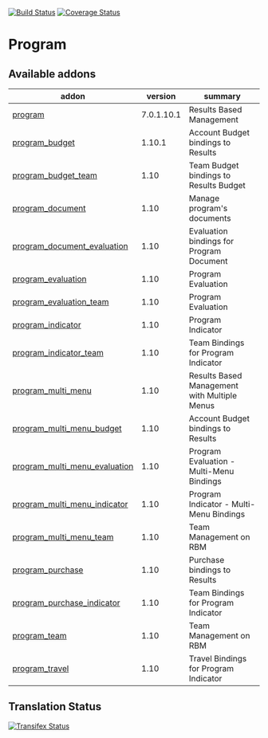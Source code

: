 [![Build Status](https://travis-ci.org/OCA/program.svg?branch=7.0)](https://travis-ci.org/OCA/program)
[![Coverage Status](https://coveralls.io/repos/OCA/program/badge.png?branch=7.0)](https://coveralls.io/r/OCA/program?branch=7.0)

Program
=======

[//]: # (addons)

Available addons
----------------
addon | version | summary
--- | --- | ---
[program](program/) | 7.0.1.10.1 | Results Based Management
[program_budget](program_budget/) | 1.10.1 | Account Budget bindings to Results
[program_budget_team](program_budget_team/) | 1.10 | Team Budget bindings to Results Budget
[program_document](program_document/) | 1.10 | Manage program's documents
[program_document_evaluation](program_document_evaluation/) | 1.10 | Evaluation bindings for Program Document
[program_evaluation](program_evaluation/) | 1.10 | Program Evaluation
[program_evaluation_team](program_evaluation_team/) | 1.10 | Program Evaluation
[program_indicator](program_indicator/) | 1.10 | Program Indicator
[program_indicator_team](program_indicator_team/) | 1.10 | Team Bindings for Program Indicator
[program_multi_menu](program_multi_menu/) | 1.10 | Results Based Management with Multiple Menus
[program_multi_menu_budget](program_multi_menu_budget/) | 1.10 | Account Budget bindings to Results
[program_multi_menu_evaluation](program_multi_menu_evaluation/) | 1.10 | Program Evaluation - Multi-Menu Bindings
[program_multi_menu_indicator](program_multi_menu_indicator/) | 1.10 | Program Indicator - Multi-Menu Bindings
[program_multi_menu_team](program_multi_menu_team/) | 1.10 | Team Management on RBM
[program_purchase](program_purchase/) | 1.10 | Purchase bindings to Results
[program_purchase_indicator](program_purchase_indicator/) | 1.10 | Team Bindings for Program Indicator
[program_team](program_team/) | 1.10 | Team Management on RBM
[program_travel](program_travel/) | 1.10 | Travel Bindings for Program Indicator

[//]: # (end addons)

Translation Status
------------------
[![Transifex Status](https://www.transifex.com/projects/p/OCA-program-7-0/chart/image_png)](https://www.transifex.com/projects/p/OCA-program-7-0)
